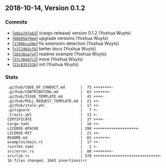 ## 2018-10-14, Version 0.1.2
### Commits
- [[`e6ba747a63`](https://github.com/chooxide/webmanifest/commit/e6ba747a6339a685361adb010fb4539876ae9496)] (cargo-release) version 0.1.2 (Yoshua Wuyts)
- [[`60b95b70ee`](https://github.com/chooxide/webmanifest/commit/60b95b70ee4de92d33803e2e00651d97121930e8)] upgrade versions (Yoshua Wuyts)
- [[`1780bca38e`](https://github.com/chooxide/webmanifest/commit/1780bca38eff8e5862ceb81b64404546d1a2e7cf)] fix extension detection (Yoshua Wuyts)
- [[`c3719b5cfb`](https://github.com/chooxide/webmanifest/commit/c3719b5cfbf357030ed2821ddaad6da7142fb055)] better docs (Yoshua Wuyts)
- [[`1b538aa7af`](https://github.com/chooxide/webmanifest/commit/1b538aa7afa106d55af02f7ea94ff7c108454f80)] readme example (Yoshua Wuyts)
- [[`37c36eb7c2`](https://github.com/chooxide/webmanifest/commit/37c36eb7c2e31f95fb0eb72a9322dfbfbab156d7)] more (Yoshua Wuyts)
- [[`22c835331b`](https://github.com/chooxide/webmanifest/commit/22c835331b57b1ca480eca62838fdfe9c5586f2d)] init (Yoshua Wuyts)

### Stats
```diff
 .github/CODE_OF_CONDUCT.md       |  75 ++++++++-
 .github/CONTRIBUTING.md          |  63 +++++++-
 .github/ISSUE_TEMPLATE.md        |  41 ++++-
 .github/PULL_REQUEST_TEMPLATE.md |  21 ++-
 .github/stale.yml                |  17 ++-
 .gitignore                       |   7 +-
 .travis.yml                      |  13 +-
 CERTIFICATE                      |  37 ++++-
 Cargo.toml                       |  16 ++-
 LICENSE-APACHE                   | 190 ++++++++++++++++++++-
 LICENSE-MIT                      |  21 ++-
 README.md                        |  65 +++++++-
 examples/main.rs                 |  17 ++-
 rustfmt.toml                     |   2 +-
 src/error.rs                     |  80 ++++++++-
 src/lib.rs                       | 378 ++++++++++++++++++++++++++++++++++++++++-
 16 files changed, 1043 insertions(+)
```


